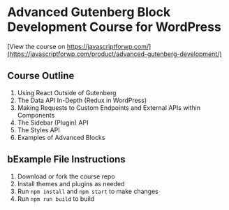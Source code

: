 # Advanced Gutenberg Block Development Course for WordPress

[View the course on https://javascriptforwp.com/](https://javascriptforwp.com/product/advanced-gutenberg-development/)

## Course Outline

1. Using React Outside of Gutenberg
2. The Data API In-Depth (Redux in WordPress)
3. Making Requests to Custom Endpoints and External APIs within Components
4. The Sidebar (Plugin) API
5. The Styles API
6. Examples of Advanced Blocks

## bExample File Instructions

1. Download or fork the course repo
2. Install themes and plugins as needed
3. Run `npm install` and `npm start` to make changes
4. Run `npm run build` to build
